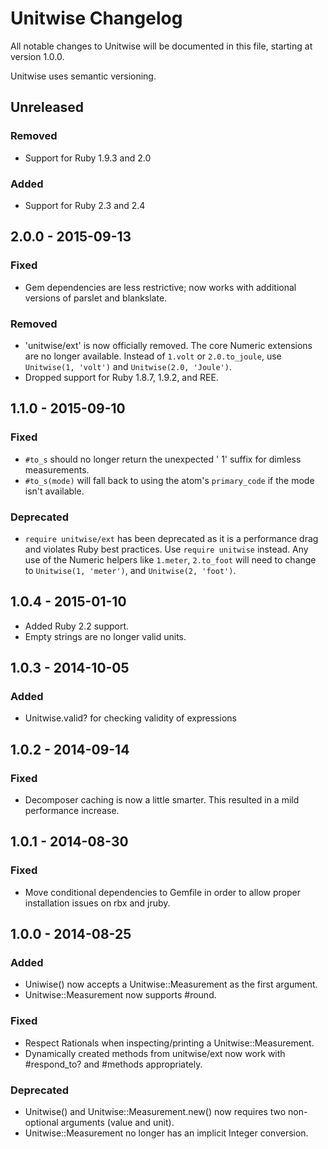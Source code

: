 # Unitwise Changelog

All notable changes to Unitwise will be documented in this file, starting at
version 1.0.0.

Unitwise uses semantic versioning.

## Unreleased

### Removed

- Support for Ruby 1.9.3 and 2.0

### Added

- Support for Ruby 2.3 and 2.4

## 2.0.0 - 2015-09-13

### Fixed

- Gem dependencies are less restrictive; now works with additional versions of
  parslet and blankslate.

### Removed

- 'unitwise/ext' is now officially removed. The core Numeric extensions are no
  longer available. Instead of `1.volt` or `2.0.to_joule`, use `Unitwise(1,
  'volt')` and `Unitwise(2.0, 'Joule')`.
- Dropped support for Ruby 1.8.7, 1.9.2, and REE.

## 1.1.0 - 2015-09-10

### Fixed

- `#to_s` should no longer return the unexpected ' 1' suffix for dimless measurements.
- `#to_s(mode)` will fall back to using the atom's `primary_code` if the mode
  isn't available.

### Deprecated

- `require unitwise/ext` has been deprecated as it is a performance drag and
  violates Ruby best practices. Use `require unitwise` instead. Any use of the
  Numeric helpers like `1.meter`, `2.to_foot` will need to change to
  `Unitwise(1, 'meter')`, and `Unitwise(2, 'foot')`.

## 1.0.4 - 2015-01-10

- Added Ruby 2.2 support.
- Empty strings are no longer valid units.

## 1.0.3 - 2014-10-05

### Added
- Unitwise.valid? for checking validity of expressions

## 1.0.2 - 2014-09-14

### Fixed
- Decomposer caching is now a little smarter. This resulted in a mild
  performance increase.

## 1.0.1 - 2014-08-30

### Fixed
- Move conditional dependencies to Gemfile in order to allow proper
  installation issues on rbx and jruby.

## 1.0.0 - 2014-08-25

### Added
- Uniwise() now accepts a Unitwise::Measurement as the first argument.
- Unitwise::Measurement now supports #round.

### Fixed
- Respect Rationals when inspecting/printing a Unitwise::Measurement.
- Dynamically created methods from unitwise/ext now work with #respond_to?
  and #methods appropriately.

### Deprecated
- Unitwise() and Unitwise::Measurement.new() now requires two non-optional
  arguments (value and unit).
- Unitwise::Measurement no longer has an implicit Integer conversion.
